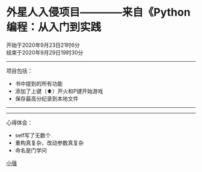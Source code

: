 # 外星人入侵项目————来自《Python编程：从入门到实践

开始于2020年9月23日21时6分   
结束于2020年9月29日19时30分

---
项目包括：
- 书中提到的所有功能
- 添加了上键（⬆）开火和P键开始游戏
- 保存最高分纪录到本地文件

---
***
心得体会：

- self写了无数个
- 重构真复杂，改动参数真复杂
- 命名是门学问

[小强](https://github.com/xiaoqiangjun "嘻嘻")